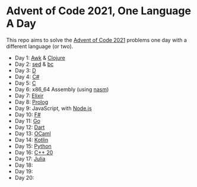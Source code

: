 # Advent of Code 2021, One Language A Day

This repo aims to solve the [Advent of Code 2021](https://adventofcode.com/2021/) problems one day with a different language (or two).

* Day 1: [Awk](https://en.wikipedia.org/wiki/AWK) & [Clojure](https://clojure.org/)
* Day 2: [sed](https://en.wikipedia.org/wiki/Sed) & [bc](https://en.wikipedia.org/wiki/Bc_%28programming_language%29)
* Day 3: [D](https://dlang.org)
* Day 4: [C#](https://docs.microsoft.com/en-us/dotnet/csharp/)
* Day 5: [C](https://en.wikipedia.org/wiki/C_%28programming_language%29)
* Day 6: x86\_64 Assembly (using [nasm](https://www.nasm.us/))
* Day 7: [Elixir](https://elixir-lang.org/)
* Day 8: [Prolog](https://en.wikipedia.org/wiki/Prolog)
* Day 9: JavaScript, with [Node.js](https://nodejs.org/)
* Day 10: [F#](https://fsharp.org/)
* Day 11: [Go](https://go.dev/)
* Day 12: [Dart](https://dart.dev/)
* Day 13: [OCaml](https://ocaml.org/)
* Day 14: [Kotlin](https://kotlinlang.org/)
* Day 15: [Python](https://www.python.org/)
* Day 16: [C++ 20](https://en.wikipedia.org/wiki/C%2B%2B20)
* Day 17: [Julia](https://julialang.org/)
* Day 18:
* Day 19:
* Day 20:
